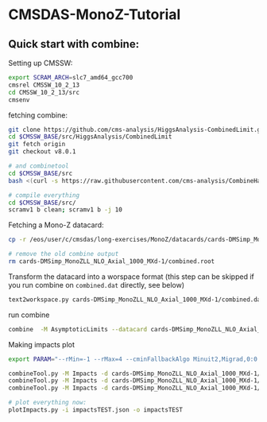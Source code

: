 # CMSDAS-MonoZ-Tutorial

## Quick start with combine: 

Setting up CMSSW: 
```bash
export SCRAM_ARCH=slc7_amd64_gcc700
cmsrel CMSSW_10_2_13 
cd CMSSW_10_2_13/src 
cmsenv
```

fetching combine: 

```bash
git clone https://github.com/cms-analysis/HiggsAnalysis-CombinedLimit.git HiggsAnalysis/CombinedLimit 
cd $CMSSW_BASE/src/HiggsAnalysis/CombinedLimit 
git fetch origin 
git checkout v8.0.1

# and combinetool
cd $CMSSW_BASE/src 
bash <(curl -s https://raw.githubusercontent.com/cms-analysis/CombineHarvester/master/CombineTools/scripts/sparse-checkout-https.sh) 

# compile everything
cd $CMSSW_BASE/src/ 
scramv1 b clean; scramv1 b -j 10
```

Fetching a Mono-Z datacard:

```bash
cp -r /eos/user/c/cmsdas/long-exercises/MonoZ/datacards/cards-DMSimp_MonoZLL_NLO_Axial_1000_MXd-1 .

# remove the old combine output
rm cards-DMSimp_MonoZLL_NLO_Axial_1000_MXd-1/combined.root
```

Transform the datacard into a worspace format (this step can be skipped if you run combine on `combined.dat` directly, see below)
```bash
text2workspace.py cards-DMSimp_MonoZLL_NLO_Axial_1000_MXd-1/combined.dat -o cards-DMSimp_MonoZLL_NLO_Axial_1000_MXd-1/combined.root
```

run combine

```bash
combine  -M AsymptoticLimits --datacard cards-DMSimp_MonoZLL_NLO_Axial_1000_MXd-1/combined.root
```

Making impacts plot

```bash
export PARAM="--rMin=-1 --rMax=4 --cminFallbackAlgo Minuit2,Migrad,0:0.05 --X-rtd MINIMIZER_analytic --X-rtd FAST_VERTICAL_MORPH"

combineTool.py -M Impacts -d cards-DMSimp_MonoZLL_NLO_Axial_1000_MXd-1/combined.root -m 125 --robustFit 1 --doInitialFit $PARAM
combineTool.py -M Impacts -d cards-DMSimp_MonoZLL_NLO_Axial_1000_MXd-1/combined.root -m 125 --robustFit 1 --doFits $PARAM
combineTool.py -M Impacts -d cards-DMSimp_MonoZLL_NLO_Axial_1000_MXd-1/combined.root -m 125 -o impactsTEST.json $PARAM

# plot everything now:
plotImpacts.py -i impactsTEST.json -o impactsTEST
```
